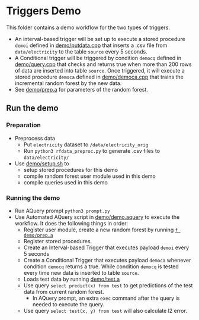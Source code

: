 # Triggers Demo

This folder contains a demo workflow for the two types of triggers. 
- An interval-based trigger will be set up to execute a stored procedure `demoi` defined in [demo/putdata.cpp](/demo/putdata.cpp) that inserts a .csv file from `data/electricity` to the table `source` every 5 seconds. 
- A Conditional trigger will be triggered by condition `democq` defined in [demo/query.cpp](/demo/query.cpp) that checks and returns true when more than 200 rows of data are inserted into table `source`. Once triggered, it will execute a stored procedure `democa` defined in [demo/democa.cpp](/demo/action.cpp) that trains the incremental random forest by the new data. 
- See [demo/prep.a](/demo/prep.a) for parameters of the random forest. 

## Run the demo
### Preparation 
- Preprocess data
  - Put `electricity` dataset to `/data/electricity_orig`
  - Run `python3 rfdata_preproc.py` to generate .csv files to `data/electricity/`
- Use [demo/setup.sh](/demo/setup.sh) to 
  - setup stored procedures for this demo
  - compile random forest user module used in this demo
  - compile queries used in this demo 

### Running the demo
- Run AQuery prompt `python3 prompt.py` 
- Use Automated AQuery script in [demo/demo.aquery](/demo/demo.aquery) to execute the workflow. It does the following things in order:
  - Register user module, create a new random forest by running [`f demo/prep.a`](/demo/prep.a)
  - Register stored procedures. 
  - Create an Interval-based Trigger that executes payload `demoi` every 5 seconds
  - Create a Conditional Trigger that executes payload `democa` whenever condition `democq` returns a true. While condition `democq` is tested every time new data is inserted to table `source`.
  - Loads test data by running [demo/test.a](/demo/test.a)
  - Use query `select predict(x) from test` to get predictions of the test data from current random forest.
    - In AQuery prompt, an extra `exec` command after the query is needed to execute the query.
  - Use query `select test(x, y) from test` will also calculate l2 error.
